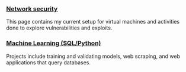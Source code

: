 ### [Network security](https://apl223.github.io/Portfolio/Cybersecurity/)

This page contains my current setup for virtual machines and activities done to explore vulnerabilities and exploits.

### [Machine Learning (SQL/Python)](https://apl223.github.io/Portfolio/Machine-Learning/)

Projects include training and validating models, web scraping, and web applications that query databases.

